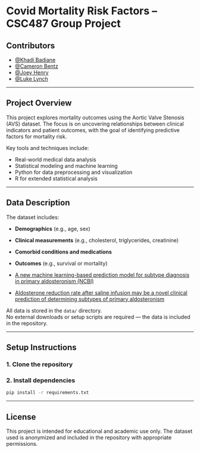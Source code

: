 # Covid Mortality Risk Factors – CSC487 Group Project

## Contributors

- [@Khadi Badiane](https://github.com/khadib12)
- [@Cameron Bentz](https://github.com/cambentz)  
- [@Joey Henry](https://github.com/josephhenry123)  
- [@Luke Lynch](https://github.com/lukelynch10)  

---

## Project Overview

This project explores mortality outcomes using the Aortic Valve Stenosis (AVS) dataset. The focus is on uncovering relationships between clinical indicators and patient outcomes, with the goal of identifying predictive factors for mortality risk.

Key tools and techniques include:

- Real-world medical data analysis  
- Statistical modeling and machine learning  
- Python for data preprocessing and visualization  
- R for extended statistical analysis  

---

## Data Description

The dataset includes:

- **Demographics** (e.g., age, sex)  
- **Clinical measurements** (e.g., cholesterol, triglycerides, creatinine)  
- **Comorbid conditions and medications**  
- **Outcomes** (e.g., survival or mortality)  

- [A new machine learning-based prediction model for subtype diagnosis in primary aldosteronism (NCBI)](https://pmc.ncbi.nlm.nih.gov/articles/PMC9728523/#SM1)
- [Aldosterone reduction rate after saline infusion may be a novel clinical prediction of determining subtypes of primary aldosteronism](https://datadryad.org)

All data is stored  in the `data/` directory.  
No external downloads or setup scripts are required — the data is included in the repository.

---

## Setup Instructions

### 1. Clone the repository

### 2. Install dependencies

```bash
pip install -r requirements.txt
```

---

## License

This project is intended for educational and academic use only.
The dataset used is anonymized and included in the repository with appropriate permissions.